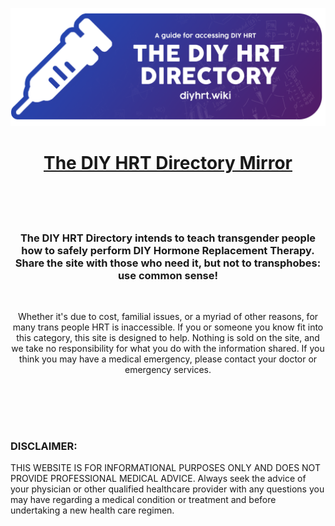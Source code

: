[![readmebanner](https://raw.githubusercontent.com/diyhrt2/diyhrt2.github.io/red/images/readmebanner.png)](https://diyhrt2.github.io)
<h1 align="center"><a href="https://diyhrt2.github.io">The DIY HRT Directory Mirror</a></br> 
<br/></h1>

<br/>
<h3 align="center">The DIY HRT Directory intends to teach transgender people how to safely perform DIY Hormone Replacement Therapy. Share the site with those who need it, but not to transphobes: use common sense!</h3>
<br/>

<p align="center">
Whether it's due to cost, familial issues, or a myriad of other reasons, for many trans people HRT is inaccessible. If you or someone you know fit into this category, this site is designed to help. Nothing is sold on the site, and we take no responsibility for what you do with the information shared. If you think you may have a medical emergency, please contact your doctor or emergency services.<br/><br/></p>

##

<br/>
<br/>

### DISCLAIMER:
 THIS WEBSITE IS FOR INFORMATIONAL PURPOSES ONLY AND DOES NOT PROVIDE PROFESSIONAL MEDICAL ADVICE. Always seek the advice of your physician or other qualified healthcare provider with any questions you may have regarding a medical condition or treatment and before undertaking a new health care regimen.

